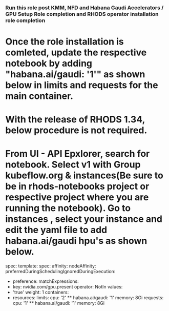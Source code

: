 ### Run this role post KMM, NFD and Habana Gaudi Accelerators / GPU Setup Role completion and RHODS operator installation role completion ###

# Once the role installation is comleted, update the respective notebook by adding       "habana.ai/gaudi: '1'" as shown below in limits and requests for the main container.
# With the release of RHODS 1.34, below procedure is not required.

# From UI - API Epxlorer, search for notebook. Select v1 with Group kubeflow.org & instances(Be sure to be in rhods-notebooks project or respective project where you are running the notebook). Go to instances , select your instance and edit the yaml file to add habana.ai/gaudi hpu's as shown below.

spec:
 template:
 spec:
 affinity:
 nodeAffinity:
 preferredDuringSchedulingIgnoredDuringExecution:
- preference:
 matchExpressions:
- key: nvidia.com/gpu.present
 operator: NotIn
 values:
- 'true'
 weight: 1
 containers:
- resources:
 limits:
 cpu: '2'
** habana.ai/gaudi: '1'
 memory: 8Gi
 requests:
 cpu: '1'
** habana.ai/gaudi: '1'
 memory: 8Gi